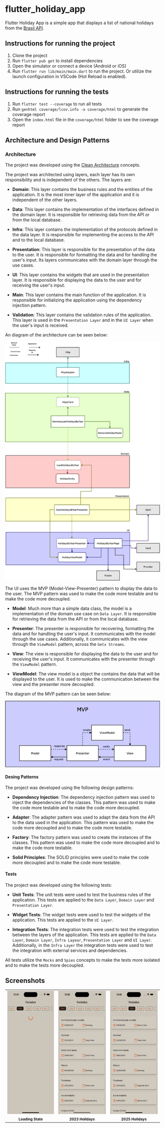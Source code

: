 # flutter_holiday_app

Flutter Holiday App is a simple app that displays a list of national holidays from the [Brasil API](https://brasilapi.com.br/).

## Instructions for running the project

1. Clone the project
2. Run `flutter pub get` to install dependencies
3. Open the simulator or connect a device (Android or iOS)
4. Run `flutter run lib/main/main.dart` to run the project. Or utilize the launch configuration in VSCode (Hot Reload is enabled).

## Instructions for running the tests
1. Run `flutter test --coverage` to run all tests
2. Run `genhtml coverage/lcov.info -o coverage/html` to generate the coverage report
3. Open the `index.html` file in the `coverage/html` folder to see the coverage report

## Architecture and Design Patterns

### Architecture
The project was developed using the [Clean Architecture](https://blog.cleancoder.com/uncle-bob/2012/08/13/the-clean-architecture.html) concepts.

The project was architected using layers, each layer has its own responsibility and is independent of the others. The layers are:

- **Domain**: This layer contains the business rules and the entities of the application. It is the most inner layer of the application and it is independent of the other layers.

- **Data**: This layer contains the implementation of the interfaces defined in the domain layer. It is responsible for retrieving data from the API or from the local database.

- **Infra**: This layer contains the implementation of the protocols defined in the data layer. It is responsible for implementing the access to the API and to the local database.

- **Presentation**: This layer is responsible for the presentation of the data to the user. It is responsible for formatting the data and for handling the user's input. Its layers communicates with the domain layer through the use cases.

- **UI**: This layer contains the widgets that are used in the presentation layer. It is responsible for displaying the data to the user and for receiving the user's input.

- **Main**: This layer contains the main function of the application. It is responsible for initializing the application using the dependency injection pattern.

- **Validation**: This layer contains the validation rules of the application. This layer is used in the `Presentation Layer` and in the `UI Layer` when the user's input is received.

An diagram of the architecture can be seen below:

![MVP Pattern](imgs/architecture.png)

The UI uses the MVP (Model-View-Presenter) pattern to display the data to the user. The MVP pattern was used to make the code more testable and to make the code more decoupled.

- **Model**: Much more than a simple data class, the model is a implementation of the domain use case on `Data Layer`. It is responsible for retrieving the data from the API or from the local database.

- **Presenter**: The presenter is responsible for recovering, formatting the data and for handling the user's input. It communicates with the model through the use cases. Additionally, it communicates with the view through the `ViewModel` pattern, across the `Getx Streams`.

- **View**: The view is responsible for displaying the data to the user and for receiving the user's input. It communicates with the presenter through the `ViewModel` pattern.

- **ViewModel**: The view model is a object the contains the data that will be displayed to the user. It is used to make the communication between the view and the presenter more decoupled.

The diagram of the MVP pattern can be seen below:

![MVP Pattern](imgs/mvp_pattern.png)

#### Desing Patterns

The project was developed using the following design patterns:
- **Dependency Injection**: The dependency injection pattern was used to inject the dependencies of the classes. This pattern was used to make the code more testable and to make the code more decoupled.

- **Adapter**: The adapter pattern was used to adapt the data from the API to the data used in the application. This pattern was used to make the code more decoupled and to make the code more testable.

- **Factory**: The factory pattern was used to create the instances of the classes. This pattern was used to make the code more decoupled and to make the code more testable.

- **Solid Principles**: The SOLID principles were used to make the code more decoupled and to make the code more testable.

#### Tests

The project was developed using the following tests:
- **Unit Tests**: The unit tests were used to test the business rules of the application. This tests are applied to the `Data Layer`, `Domain Layer` and `Presentation Layer`.

- **Widget Tests**: The widget tests were used to test the widgets of the application. This tests are applied to the `UI Layer`.

- **Integration Tests**: The integration tests were used to test the integration between the layers of the application. This tests are applied to the `Data Layer`, `Domain Layer`, `Infra Layear`, `Presentation Layer` and `UI Layer`. Additionally, in the `Infra Layer` the integration tests were used to test the integration with external services and dependencies.

All tests utilize the `Mocks` and `Spies` concepts to make the tests more isolated and to make the tests more decoupled.

## Screenshots

<div align="center">
  <table>
    <tr>
      <td align="center">
        <img src="imgs/loading.png" width="400" height="400" />
          <br>
          <sub>
            <b>Loading State</b>
          </sub>
      </td>
      <td align="center">
          <img src="imgs/2023_holidays.png" width="400" height="400" />
          <br>
          <sub>
            <b>2023 Holidays</b>
          </sub>
      </td>
      <td align="center">
          <img src="imgs/2025_holidays.png" width="400" height="400" />
          <br>
          <sub>
            <b>2025 Holidays</b>
          </sub>
      </td>
    </tr>
  </table>
<div>